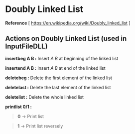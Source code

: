 # Doubly Linked List
**Reference** [ https://en.wikipedia.org/wiki/Doubly_linked_list ]

## Actions on Doubly Linked List (used in InputFileDLL)

**insertbeg A B :** Insert *A B* at beginning of the linked list

**insertend A B :** Insert *A B* at end of the linked list

**deletebeg :** Delete the first element of the linked list

**deletelast :** Delete the last element of the linked list

**deletelist :** Delete the whole linked list

**printlist 0/1 :**
> **0** -> Print list
 
> **1** -> Print list reversely
